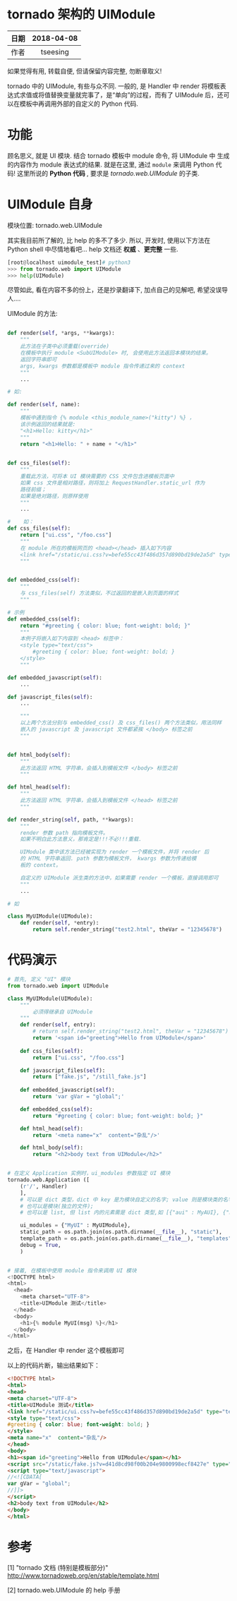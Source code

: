tornado 架构的 UIModule
=======================


| 日期  | 2018-04-08 |
|:------|:-------:|
|作者   | tseesing|

如果觉得有用, 转载自便, 但请保留内容完整, 勿断章取义!


tornado 中的 UIModule, 有些与众不同. 一般的, 是 Handler 中 render 将模板表达式求值或将值替换变量就完事了，是“单向”的过程，而有了 UIModule 后，还可以在模板中再调用外部的自定义的 Python 代码. 


# 功能

顾名思义, 就是 UI 模块. 结合 tornado 模板中 module 命令, 将 UIModule 中
生成的内容作为 module 表达式的结果.  就是在这里, 通过 `module` 来调用 
Python 代码! 这里所说的 **Python 代码** , 要求是 *tornado.web.UIModule* 的子类.


# UIModule 自身

模块位置: tornado.web.UIModule

其实我目前所了解的, 比 help 的多不了多少.  所以, 开发时, 使用以下方法在 Python shell 中尽情地看吧... help 文档还 **权威** 、**更完整** 一些.

```python
[root@localhost uimodule_test]# python3
>>> from tornado.web import UIModule
>>> help(UIModule)
```

尽管如此, 看在内容不多的份上，还是抄录翻译下, 加点自己的见解吧, 希望没误导人....


UIModule 的方法:

```python

def render(self, *args, **kwargs):
    """ 
    此方法在子类中必须重载(override) 
    在模板中执行 module <SubUIModule> 时, 会使用此方法返回本模块的结果。
    返回字符串即可
    args, kwargs 参数都是模板中 module 指令传递过来的 context
    """
    ...

# 如:

def render(self, name):
    """
    模板中遇到指令 {% module <this_module_name>("kitty") %} ，
    该示例返回的结果就是:
    "<h1>Hello: kitty</h1>"
    """
    return "<h1>Hello: " + name + "</h1>"
    

def css_files(self):
    """
    重载此方法，可将本 UI 模块需要的 CSS 文件包含进模板页面中
    如果 css 文件是相对路径，则将加上 RequestHandler.static_url 作为
    路径前缀；
    如果是绝对路径，则原样使用
    """
    ...

#    如：
def css_files(self):
    return ["ui.css", "/foo.css"]
    """
    在 module 所在的模板网页的 <head></head> 插入如下内容
    <link href="/static/ui.css?v=befe55cc43f486d357d890bd19de2a5d" type="text/css" rel="stylesheet"/><link href="/foo.css" type="text/css" rel="stylesheet"/>
    """


def embedded_css(self):
    """
    与 css_files(self) 方法类似，不过返回的是嵌入到页面的样式
    """

# 示例
def embedded_css(self):
    return "#greeting { color: blue; font-weight: bold; }"
    """
    本例子将嵌入如下内容到 <head> 标签中：
    <style type="text/css">
        #greeting { color: blue; font-weight: bold; }
    </style>
    """

def embedded_javascript(self):
    ...

def javascript_files(self):
    ...

    """
    以上两个方法分别与 embedded_css() 及 css_files() 两个方法类似，用法同样
    嵌入的 javascript 及 javascript 文件都紧挨 </body> 标签之前
    """


def html_body(self):
    """
    此方法返回 HTML 字符串，会插入到模板文件 </body> 标签之前
    """

def html_head(self):
    """
    此方法返回 HTML 字符串，会插入到模板文件 </head> 标签之前
    """

def render_string(self, path, **kwargs):
    """
    render 参数 path 指向模板文件。
    如果不明白此方法意义，那肯定是!!!不必!!!重载.

    UIModule 类中该方法已经被实现为 render 一个模板文件，并将 render 后
    的 HTML 字符串返回. path 参数为模板文件， kwargs 参数为传递给模
    板的 context。

    自定义的 UIModule 派生类的方法中，如果需要 render 一个模板，直接调用即可
    """
    ...

# 如

class MyUIModule(UIModule):
    def render(self, *entry):
        return self.render_string("test2.html", theVar = "12345678")

```



# 代码演示

```python
# 首先, 定义 "UI" 模块
from tornado.web import UIModule

class MyUIModule(UIModule):
    """
        必须得继承自 UIModule 
    """
    def render(self, entry):
        # return self.render_string("test2.html", theVar = "12345678")
        return '<span id="greeting">Hello from UIModule</span>'
    
    def css_files(self):
        return ["ui.css", "/foo.css"]

    def javascript_files(self):
        return ["fake.js", "/still_fake.js"]
    
    def embedded_javascript(self):
        return 'var gVar = "global";'

    def embedded_css(self):
        return "#greeting { color: blue; font-weight: bold; }"

    def html_head(self):
        return '<meta name="x"  content="杂乱"/>'

    def html_body(self):
        return "<h2>body text from UIModule</h2>"


# 在定义 Application 实例时，ui_modules 参数指定 UI 模块
tornado.web.Application ([
    (r'/', Handler)
    ],
    # 可以是 dict 类型，dict 中 key 是为模块自定义的名字; value 则是模块类的名字
    # 也可以是模块(独立的文件); 
    # 也可以是 list, 但 list 内的元素需是 dict 类型,如 [{"aui" : MyAUI}, {"bui" : MyBUI}]

    ui_modules = {"MyUI" : MyUIModule}, 
    static_path = os.path.join(os.path.dirname(__file__), "static"),
    template_path = os.path.join(os.path.dirname(__file__), "templates"),
    debug = True,
    )


# 接着, 在模板中使用 module 指令来调用 UI 模块
<!DOCTYPE html>
<html>
  <head>
    <meta charset="UTF-8">
    <title>UIModule 测试</title>
  </head>
  <body>
    <h1>{% module MyUI(msg) %}</h1>
  </body>
</html>

```

之后，在 Handler 中 render 这个模板即可 

以上的代码片断，输出结果如下：
```html
<!DOCTYPE html>
<html>
<head>
<meta charset="UTF-8">
<title>UIModule 测试</title>
<link href="/static/ui.css?v=befe55cc43f486d357d890bd19de2a5d" type="text/css" rel="stylesheet"/><link href="/foo.css" type="text/css" rel="stylesheet"/>
<style type="text/css">
#greeting { color: blue; font-weight: bold; }
</style>
<meta name="x"  content="杂乱"/>
</head>
<body>
<h1><span id="greeting">Hello from UIModule</span></h1>
<script src="/static/fake.js?v=d41d8cd98f00b204e9800998ecf8427e" type="text/javascript"></script><script src="/still_fake.js" type="text/javascript"></script>
<script type="text/javascript">
//<![CDATA[
var gVar = "global";
//]]>
</script>
<h2>body text from UIModule</h2>
</body>
</html>
```


# 参考

[1] "tornado 文档 (特别是模板部分)" <http://www.tornadoweb.org/en/stable/template.html>

[2] tornado.web.UIModule 的 help 手册



